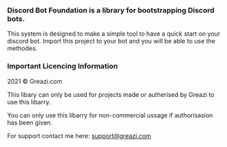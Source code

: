 ### Discord Bot Foundation is a library for bootstrapping Discord bots.

This system is designed to make a simple tool to have a quick start on your discord bot. Import this project to your bot and you will be able to use the methodes.

### Important Licencing Information

2021 © Greazi.com

This libary can only be used for projects made or autherised by Greazi to use this libarry.

You can only use this libarry for non-commercial ussage if authorisasion has been given.

For support contact me here: support@greazi.com
